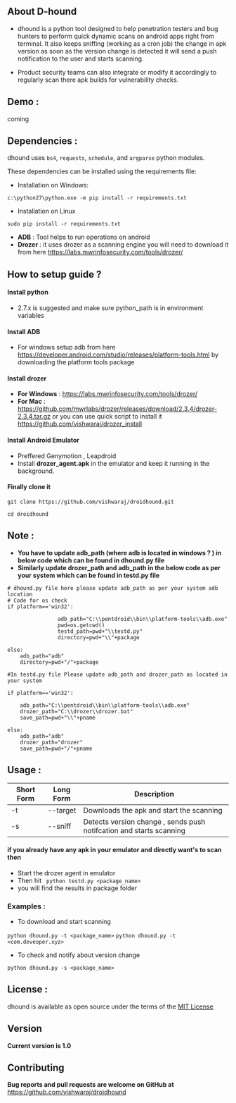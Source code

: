 ## About D-hound 

* dhound is a python tool designed to help penetration testers and bug hunters to perform quick dynamic scans on android apps right from terminal. It also keeps sniffing (working as a cron job) the change in apk version as soon as the version change is detected it will send a push notification to the user and starts scanning.

* Product security teams can also integrate or modify it accordingly to regularly scan there apk builds for vulnerability checks.

## Demo :
coming

## Dependencies :

dhound uses `bs4`, `requests`, `schedule`, and `argparse` python modules.

These dependencies can be installed using the requirements file:

- Installation on Windows:
```
c:\python27\python.exe -m pip install -r requirements.txt
```
- Installation on Linux
```
sudo pip install -r requirements.txt
```
* **ADB** : Tool helps to run operations on android 
* **Drozer** : it uses drozer as a scanning engine you will need to download it from here https://labs.mwrinfosecurity.com/tools/drozer/

## How to setup guide ? 
#### Install python 
* 2.7.x is suggested and make sure python_path is in environment variables

#### Install ADB 
* For windows setup adb from here  https://developer.android.com/studio/releases/platform-tools.html by downloading the platform tools package

#### Install drozer
* **For Windows** : https://labs.mwrinfosecurity.com/tools/drozer/
* **For Mac** : https://github.com/mwrlabs/drozer/releases/download/2.3.4/drozer-2.3.4.tar.gz or you can use quick script to install it https://github.com/vishwaraj/drozer_install

#### Install Android Emulator
* Preffered Genymotion , Leapdroid 
* Install **drozer_agent.apk** in the emulator and keep it running in the background. 

#### Finally clone it
```
git clone https://github.com/vishwaraj/droidhound.git
```
```
cd droidhound
```
## Note : 
* **You have to update adb_path (where adb is located in windows ? ) in below code which can be found in dhound.py file**
* **Similarly update drozer_path and adb_path in the below code as per your system which can be found in testd.py file**

```
# dhound.py file here please update adb_path as per your system adb location
# Code for os check
if platform=='win32':

                adb_path="C:\\pentdroid\\bin\\platform-tools\\adb.exe"
                pwd=os.getcwd()
                testd_path=pwd+"\\testd.py"
                directory=pwd+"\\"+package

else:
    adb_path="adb"
    directory=pwd+"/"+package
```

```
#In testd.py file Please update adb_path and drozer_path as located in your system

if platform=='win32':
    
	adb_path="C:\\pentdroid\\bin\\platform-tools\\adb.exe"
	drozer_path="C:\\drozer\\drozer.bat"
	save_path=pwd+"\\"+pname

else:
	adb_path="adb"
	drozer_path="drozer"
	save_path=pwd+"/"+pname
```

## Usage :

Short Form    | Long Form     | Description
------------- | ------------- |-------------
-t            | --target      | Downloads the apk and start the scanning
-s            | --sniff       | Detects version change , sends push notifcation and starts scanning

#### if you already have any apk in your emulator and directly want's to scan then
* Start the drozer agent in emulator
* Then hit ``` python testd.py <package_name>```
* you will find the results in package folder

### Examples :

* To download and start scanning

```python dhound.py -t <package_name>```
```python dhound.py -t <com.deveoper.xyz>```

* To check and notify about version change

``python dhound.py -s <package_name>``

## License :

dhound is available as open source under the terms of the [MIT License](https://opensource.org/licenses/MIT)

## Version
**Current version is 1.0**

## Contributing
**Bug reports and pull requests are welcome on GitHub at** 
https://github.com/vishwaraj/droidhound
